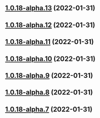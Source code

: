 ## [1.0.18-alpha.13](https://github.com/zhaoyiming0803/async-worker-threads-pool/compare/v1.0.18-alpha.12...v1.0.18-alpha.13) (2022-01-31)



## [1.0.18-alpha.12](https://github.com/zhaoyiming0803/async-worker-threads-pool/compare/v1.0.18-alpha.11...v1.0.18-alpha.12) (2022-01-31)



## [1.0.18-alpha.11](https://github.com/zhaoyiming0803/async-worker-threads-pool/compare/v1.0.18-alpha.10...v1.0.18-alpha.11) (2022-01-31)



## [1.0.18-alpha.10](https://github.com/zhaoyiming0803/async-worker-threads-pool/compare/v1.0.18-alpha.9...v1.0.18-alpha.10) (2022-01-31)



## [1.0.18-alpha.9](https://github.com/zhaoyiming0803/async-worker-threads-pool/compare/v1.0.18-alpha.8...v1.0.18-alpha.9) (2022-01-31)



## [1.0.18-alpha.8](https://github.com/zhaoyiming0803/async-worker-threads-pool/compare/v1.0.18-alpha.7...v1.0.18-alpha.8) (2022-01-31)



## [1.0.18-alpha.7](https://github.com/zhaoyiming0803/async-worker-threads-pool/compare/v1.0.18-alpha.6...v1.0.18-alpha.7) (2022-01-31)



